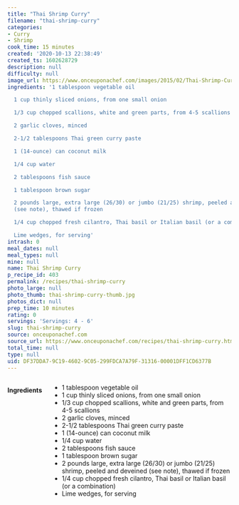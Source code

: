 ```yaml
---
title: "Thai Shrimp Curry"
filename: "thai-shrimp-curry"
categories:
- Curry
- Shrimp
cook_time: 15 minutes
created: '2020-10-13 22:38:49'
created_ts: 1602628729
description: null
difficulty: null
image_url: https://www.onceuponachef.com/images/2015/02/Thai-Shrimp-Curry1-1700x1240.jpg
ingredients: '1 tablespoon vegetable oil

  1 cup thinly sliced onions, from one small onion

  1/3 cup chopped scallions, white and green parts, from 4-5 scallions

  2 garlic cloves, minced

  2-1/2 tablespoons Thai green curry paste

  1 (14-ounce) can coconut milk

  1/4 cup water

  2 tablespoons fish sauce

  1 tablespoon brown sugar

  2 pounds large, extra large (26/30) or jumbo (21/25) shrimp, peeled and deveined
  (see note), thawed if frozen

  1/4 cup chopped fresh cilantro, Thai basil or Italian basil (or a combination)

  Lime wedges, for serving'
intrash: 0
meal_dates: null
meal_types: null
mine: null
name: Thai Shrimp Curry
p_recipe_id: 403
permalink: /recipes/thai-shrimp-curry
photo_large: null
photo_thumb: thai-shrimp-curry-thumb.jpg
photos_dict: null
prep_time: 10 minutes
rating: 0
servings: 'Servings: 4 - 6'
slug: thai-shrimp-curry
source: onceuponachef.com
source_url: https://www.onceuponachef.com/recipes/thai-shrimp-curry.html
total_time: null
type: null
uid: DF37DDA7-9C19-4602-9C05-299FDCA7A79F-31316-00001DFF1CD6377B
---
```

<div class="large-8 medium-7 columns" id="writeup">	</div><!-- #writeup -->
</div><!-- #row-one -->
<div class="row" id="row-two">	<div class="medium-4 small-5 columns" id="ingredients"><h4>Ingredients</h4><div class="box box-ingredients content"><ul>
<li>1 tablespoon vegetable oil</li>
<li>1 cup thinly sliced onions, from one small onion</li>
<li>1/3 cup chopped scallions, white and green parts, from 4-5 scallions</li>
<li>2 garlic cloves, minced</li>
<li>2-1/2 tablespoons Thai green curry paste</li>
<li>1 (14-ounce) can coconut milk</li>
<li>1/4 cup water</li>
<li>2 tablespoons fish sauce</li>
<li>1 tablespoon brown sugar</li>
<li>2 pounds large, extra large (26/30) or jumbo (21/25) shrimp, peeled and deveined (see note), thawed if frozen</li>
<li>1/4 cup chopped fresh cilantro, Thai basil or Italian basil (or a combination)</li>
<li>Lime wedges, for serving</li>
</ul>
</div>	</div>	<div class="medium-6 small-7 columns" id="directions">	</div>